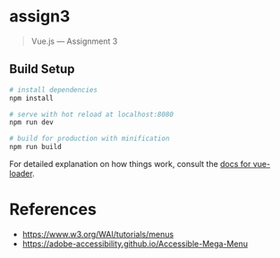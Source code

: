 # assign3

> Vue.js — Assignment 3

## Build Setup

``` bash
# install dependencies
npm install

# serve with hot reload at localhost:8080
npm run dev

# build for production with minification
npm run build
```

For detailed explanation on how things work, consult the [docs for vue-loader](http://vuejs.github.io/vue-loader).

# References
- https://www.w3.org/WAI/tutorials/menus
- https://adobe-accessibility.github.io/Accessible-Mega-Menu
